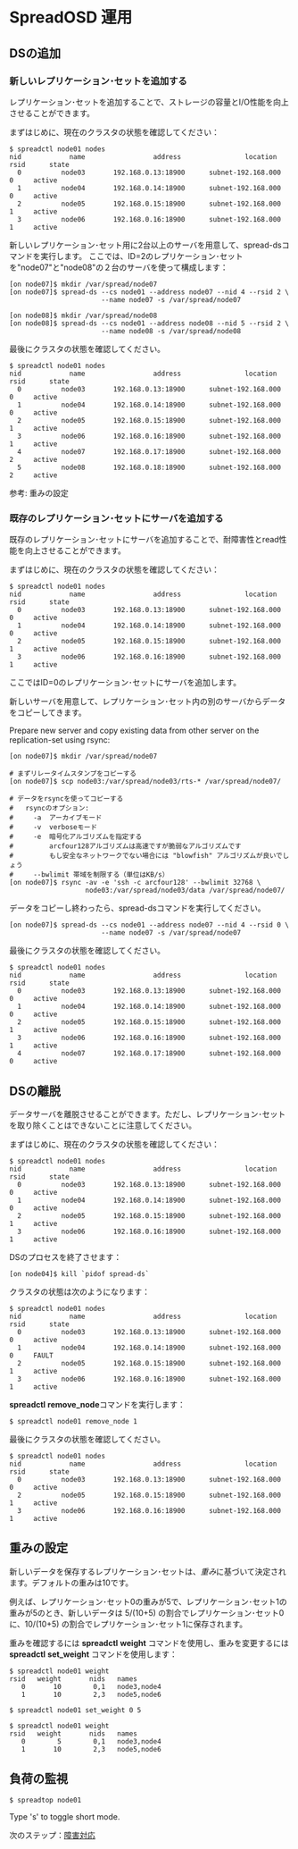 SpreadOSD 運用
==============

<!--
TODO
-->

## DSの追加

### 新しいレプリケーション･セットを追加する

レプリケーション･セットを追加することで、ストレージの容量とI/O性能を向上させることができます。

まずはじめに、現在のクラスタの状態を確認してください：

    $ spreadctl node01 nodes
    nid            name                 address                location    rsid      state
      0          node03       192.168.0.13:18900      subnet-192.168.000       0     active
      1          node04       192.168.0.14:18900      subnet-192.168.000       0     active
      2          node05       192.168.0.15:18900      subnet-192.168.000       1     active
      3          node06       192.168.0.16:18900      subnet-192.168.000       1     active

新しいレプリケーション･セット用に2台以上のサーバを用意して、spread-dsコマンドを実行します。
ここでは、ID=2のレプリケーション･セットを"node07"と"node08"の２台のサーバを使って構成します：

    [on node07]$ mkdir /var/spread/node07
    [on node07]$ spread-ds --cs node01 --address node07 --nid 4 --rsid 2 \
                           --name node07 -s /var/spread/node07
    
    [on node08]$ mkdir /var/spread/node08
    [on node08]$ spread-ds --cs node01 --address node08 --nid 5 --rsid 2 \
                           --name node08 -s /var/spread/node08

最後にクラスタの状態を確認してください。

    $ spreadctl node01 nodes
    nid            name                 address                location    rsid      state
      0          node03       192.168.0.13:18900      subnet-192.168.000       0     active
      1          node04       192.168.0.14:18900      subnet-192.168.000       0     active
      2          node05       192.168.0.15:18900      subnet-192.168.000       1     active
      3          node06       192.168.0.16:18900      subnet-192.168.000       1     active
      4          node07       192.168.0.17:18900      subnet-192.168.000       2     active
      5          node08       192.168.0.18:18900      subnet-192.168.000       2     active

参考: 重みの設定


### 既存のレプリケーション･セットにサーバを追加する

既存のレプリケーション･セットにサーバを追加することで、耐障害性とread性能を向上させることができます。

まずはじめに、現在のクラスタの状態を確認してください：

    $ spreadctl node01 nodes
    nid            name                 address                location    rsid      state
      0          node03       192.168.0.13:18900      subnet-192.168.000       0     active
      1          node04       192.168.0.14:18900      subnet-192.168.000       0     active
      2          node05       192.168.0.15:18900      subnet-192.168.000       1     active
      3          node06       192.168.0.16:18900      subnet-192.168.000       1     active

ここではID=0のレプリケーション･セットにサーバを追加します。

新しいサーバを用意して、レプリケーション･セット内の別のサーバからデータをコピーしてきます。

Prepare new server and copy existing data from other server on the replication-set using rsync:

    [on node07]$ mkdir /var/spread/node07
    
    # まずリレータイムスタンプをコピーする
    [on node07]$ scp node03:/var/spread/node03/rts-* /var/spread/node07/
    
    # データをrsyncを使ってコピーする
    #   rsyncのオプション:
    #     -a  アーカイブモード
    #     -v  verboseモード
    #     -e  暗号化アルゴリズムを指定する
    #         arcfour128アルゴリズムは高速ですが脆弱なアルゴリズムです
    #         もし安全なネットワークでない場合には "blowfish" アルゴリズムが良いでしょう
    #     --bwlimit 帯域を制限する（単位はKB/s）
    [on node07]$ rsync -av -e 'ssh -c arcfour128' --bwlimit 32768 \
                       node03:/var/spread/node03/data /var/spread/node07/

データをコピーし終わったら、spread-dsコマンドを実行してください。

    [on node07]$ spread-ds --cs node01 --address node07 --nid 4 --rsid 0 \
                           --name node07 -s /var/spread/node07

最後にクラスタの状態を確認してください。

    $ spreadctl node01 nodes
    nid            name                 address                location    rsid      state
      0          node03       192.168.0.13:18900      subnet-192.168.000       0     active
      1          node04       192.168.0.14:18900      subnet-192.168.000       0     active
      2          node05       192.168.0.15:18900      subnet-192.168.000       1     active
      3          node06       192.168.0.16:18900      subnet-192.168.000       1     active
      4          node07       192.168.0.17:18900      subnet-192.168.000       0     active

<!--
TODO: See HowTo Geo-redundancy
-->


## DSの離脱

データサーバを離脱させることができます。ただし、レプリケーション･セットを取り除くことはできないことに注意してください。

まずはじめに、現在のクラスタの状態を確認してください：

    $ spreadctl node01 nodes
    nid            name                 address                location    rsid      state
      0          node03       192.168.0.13:18900      subnet-192.168.000       0     active
      1          node04       192.168.0.14:18900      subnet-192.168.000       0     active
      2          node05       192.168.0.15:18900      subnet-192.168.000       1     active
      3          node06       192.168.0.16:18900      subnet-192.168.000       1     active

DSのプロセスを終了させます：

    [on node04]$ kill `pidof spread-ds`

クラスタの状態は次のようになります：

    $ spreadctl node01 nodes
    nid            name                 address                location    rsid      state
      0          node03       192.168.0.13:18900      subnet-192.168.000       0     active
      1          node04       192.168.0.14:18900      subnet-192.168.000       0     FAULT
      2          node05       192.168.0.15:18900      subnet-192.168.000       1     active
      3          node06       192.168.0.16:18900      subnet-192.168.000       1     active

**spreadctl** **remove_node**コマンドを実行します：

    $ spreadctl node01 remove_node 1

最後にクラスタの状態を確認してください。

    $ spreadctl node01 nodes
    nid            name                 address                location    rsid      state
      0          node03       192.168.0.13:18900      subnet-192.168.000       0     active
      2          node05       192.168.0.15:18900      subnet-192.168.000       1     active
      3          node06       192.168.0.16:18900      subnet-192.168.000       1     active


## 重みの設定

新しいデータを保存するレプリケーション･セットは、*重み*に基づいて決定されます。デフォルトの重みは10です。

例えば、レプリケーション･セット0の重みが5で、レプリケーション･セット1の重みが5のとき、新しいデータは 5/(10+5) の割合でレプリケーション･セット0に、10/(10+5) の割合でレプリケーション･セット1に保存されます。

重みを確認するには **spreadctl** **weight** コマンドを使用し、重みを変更するには **spreadctl** **set_weight** コマンドを使用します：

    $ spreadctl node01 weight
    rsid   weight       nids   names
       0       10        0,1   node3,node4
       1       10        2,3   node5,node6

    $ spreadctl node01 set_weight 0 5

    $ spreadctl node01 weight
    rsid   weight       nids   names
       0        5        0,1   node3,node4
       1       10        2,3   node5,node6


## 負荷の監視

<!--
TODO
-->

    $ spreadtop node01

Type 's' to toggle short mode.


<!--
## バックアップ

TODO

### バックアップするべき項目

TODO

### クラスタ情報のバックアップ

TODO

### データのバックアップ

TODO

### メタデータのバックアップ

TODO
-->


次のステップ：[障害対応](fault.ja.md)


